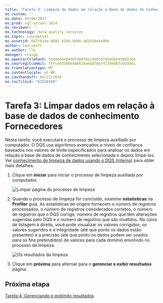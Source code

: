 ```yaml
---
title: 'Tarefa 3: Limpeza de dados em relação a Base de dados de Conhecimento fornecedores | Microsoft Docs'
ms.custom: ''
ms.date: 03/06/2017
ms.prod: sql-server-2014
ms.reviewer: ''
ms.technology: data-quality-services
ms.topic: conceptual
ms.assetid: 647c924a-9b91-4294-8d96-e81416e4e90e
author: leolimsft
ms.author: lle
manager: craigg
ms.openlocfilehash: 53dde66e84dd7304f81c4b6fd7de8dbe939d22d4
ms.sourcegitcommit: f7fced330b64d6616aeb8766747295807c92dd41
ms.translationtype: MT
ms.contentlocale: pt-BR
ms.lasthandoff: 04/23/2019
ms.locfileid: "63250160"
---
```

# <a name="task-3-cleansing-data-against-the-suppliers-knowledge-base"></a>Tarefa 3: Limpar dados em relação à base de dados de conhecimento Fornecedores
  Nesta tarefa, você executará o processo de limpeza auxiliado por computador. O DQS usa algoritmos avançados e níveis de confiança baseados nos valores de limite especificados para analisar os dados em relação à base de dados de conhecimento selecionada e depois limpá-los. Ver [conhecimento de limpeza de dados usando o DQS (interno)](https://msdn.microsoft.com/library/hh213061.aspx) para obter mais detalhes.  
  
1.  Clique em **iniciar** para iniciar o processo de limpeza auxiliada por computador.  
  
     ![Limpar página do processo de limpeza](../../2014/tutorials/media/et-cleansingdataagainstthesupplierkb-01.jpg "Limpar página do processo de limpeza")  
  
2.  Quando o processo de limpeza for concluído, examine **estatísticas** na **Profiler** guia. As estatísticas de origem fornecem o número de registros processados, o número de registros considerados corretos, o número de registros que o DQS corrige, número de registros que têm alterações sugeridas pelo DQS e o número de registros que são inválidos. Na caixa de listagem à direita, você pode visualizar os valores corrigidos, os valores sugeridos e a integridade (até que ponto os dados estão presentes) e a precisão (até que ponto os dados podem ser usados para os fins pretendidos) de valores para cada domínio envolvido no processo de limpeza.  
  
     ![Os resultados da limpeza](../../2014/tutorials/media/et-cleansingdataagainstthesupplierkb-02.jpg "os resultados da limpeza")  
  
3.  Clique em **próxima** para alternar para o **gerenciar e exibir resultados** página.  
  
## <a name="next-step"></a>Próxima etapa  
 [Tarefa 4: Gerenciando e exibindo resultados](../../2014/tutorials/task-4-manaing-and-viewing-results.md)  
  
  
